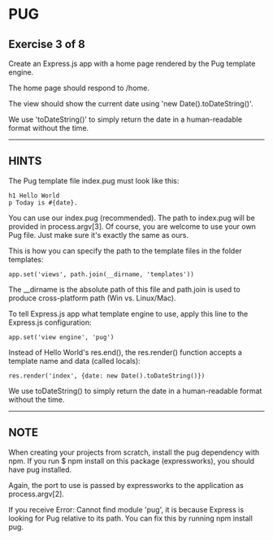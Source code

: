 # PUG
## Exercise 3 of 8

Create an Express.js app with a home page rendered by the Pug template engine.

The home page should respond to /home.

The view should show the current date using 'new Date().toDateString()'.

We use 'toDateString()' to simply return the date in a human-readable format
without the time.

-------------------------------------------------------------------------------

## HINTS

The Pug template file index.pug must look like this:

    h1 Hello World
    p Today is #{date}.

You can use our index.pug (recommended). The path to index.pug will be provided in
process.argv[3]. Of course, you are welcome to use your own Pug file. Just make sure it's exactly the same as ours.

This is how you can specify the path to the template files in the folder templates:

    app.set('views', path.join(__dirname, 'templates'))

The __dirname is the absolute path of this file and path.join is used to produce cross-platform path (Win vs. Linux/Mac).

To tell Express.js app what template engine to use, apply this line to the
Express.js configuration:

    app.set('view engine', 'pug')

Instead of Hello World's res.end(), the res.render() function accepts
a template name and data (called locals):

    res.render('index', {date: new Date().toDateString()})

We use toDateString() to simply return the date in a human-readable format
without the time.

-------------------------------------------------------------------------------

## NOTE

When creating your projects from scratch, install the pug dependency with npm.
If you run $ npm install on this package (expressworks), you should have pug installed.

Again, the port to use is passed by expressworks to the application as process.argv[2].

If you receive Error: Cannot find module 'pug', it is because Express is looking for Pug relative to its path. You can fix this by running npm install pug.
